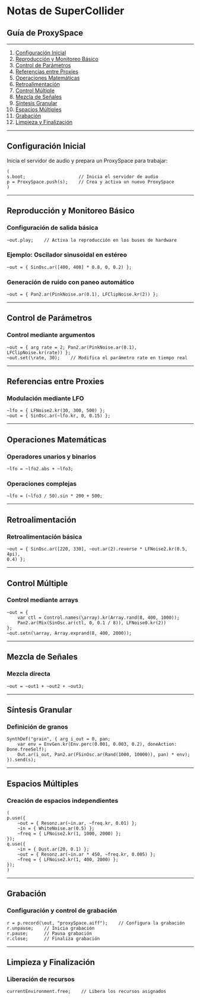 # Notas de SuperCollider

## Guía de ProxySpace

---
1. [Configuración Inicial](#configuración-inicial)
2. [Reproducción y Monitoreo Básico](#reproducción-y-monitoreo-básico)
3. [Control de Parámetros](#control-de-parámetros)
4. [Referencias entre Proxies](#referencias-entre-proxies)
5. [Operaciones Matemáticas](#operaciones-matemáticas)
6. [Retroalimentación](#retroalimentación)
7. [Control Múltiple](#control-múltiple)
8. [Mezcla de Señales](#mezcla-de-señales)
9. [Síntesis Granular](#síntesis-granular)
10. [Espacios Múltiples](#espacios-múltiples)
11. [Grabación](#grabación)
12. [Limpieza y Finalización](#limpieza-y-finalización)
---

## Configuración Inicial

Inicia el servidor de audio y prepara un ProxySpace para trabajar:
```supercollider
(
s.boot;                    // Inicia el servidor de audio
p = ProxySpace.push(s);    // Crea y activa un nuevo ProxySpace
)
```

---

## Reproducción y Monitoreo Básico

### Configuración de salida básica
```supercollider
~out.play;    // Activa la reproducción en los buses de hardware
```

### Ejemplo: Oscilador sinusoidal en estéreo
```supercollider
~out = { SinOsc.ar([400, 408] * 0.8, 0, 0.2) };
```

### Generación de ruido con paneo automático
```supercollider
~out = { Pan2.ar(PinkNoise.ar(0.1), LFClipNoise.kr(2)) };
```

---

## Control de Parámetros

### Control mediante argumentos
```supercollider
~out = { arg rate = 2; Pan2.ar(PinkNoise.ar(0.1), LFClipNoise.kr(rate)) };
~out.set(\rate, 30);    // Modifica el parámetro rate en tiempo real
```

---

## Referencias entre Proxies

### Modulación mediante LFO
```supercollider
~lfo = { LFNoise2.kr(30, 300, 500) };
~out = { SinOsc.ar(~lfo.kr, 0, 0.15) };
```

---

## Operaciones Matemáticas

### Operadores unarios y binarios
```supercollider
~lfo = ~lfo2.abs + ~lfo3;
```

### Operaciones complejas
```supercollider
~lfo = (~lfo3 / 50).sin * 200 + 500;
```

---

## Retroalimentación

### Retroalimentación básica
```supercollider
~out = { SinOsc.ar([220, 330], ~out.ar(2).reverse * LFNoise2.kr(0.5, 4pi), 
0.4) };
```

---

## Control Múltiple

### Control mediante arrays
```supercollider
~out = {
    var ctl = Control.names(\array).kr(Array.rand(8, 400, 1000));
    Pan2.ar(Mix(SinOsc.ar(ctl, 0, 0.1 / 8)), LFNoise0.kr(2))
};
~out.setn(\array, Array.exprand(8, 400, 2000));
```

---

## Mezcla de Señales

### Mezcla directa
```supercollider
~out = ~out1 + ~out2 + ~out3;
```

---

## Síntesis Granular

### Definición de granos
```supercollider
SynthDef("grain", { arg i_out = 0, pan;
    var env = EnvGen.kr(Env.perc(0.001, 0.003, 0.2), doneAction: 
Done.freeSelf);
    Out.ar(i_out, Pan2.ar(FSinOsc.ar(Rand(1000, 10000)), pan) * env);
}).send(s);
```

---

## Espacios Múltiples

### Creación de espacios independientes
```supercollider
(
p.use({
    ~out = { Resonz.ar(~in.ar, ~freq.kr, 0.01) };
    ~in = { WhiteNoise.ar(0.5) };
    ~freq = { LFNoise2.kr(1, 1000, 2000) };
});
q.use({
    ~in = { Dust.ar(20, 0.1) };
    ~out = { Resonz.ar(~in.ar * 450, ~freq.kr, 0.005) };
    ~freq = { LFNoise2.kr(1, 400, 2000) };
});
)
```

---

## Grabación

### Configuración y control de grabación
```supercollider
r = p.record(\out, "proxySpace.aiff");    // Configura la grabación
r.unpause;    // Inicia grabación
r.pause;      // Pausa grabación
r.close;      // Finaliza grabación
```

---

## Limpieza y Finalización

### Liberación de recursos
```supercollider
currentEnvironment.free;    // Libera los recursos asignados
```

